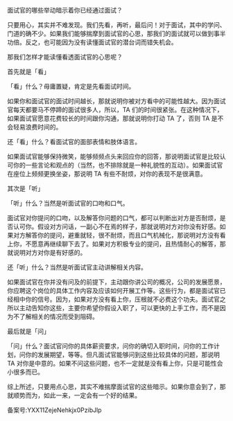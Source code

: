 面试官的哪些举动暗示着你已经通过面试？  

只要用心，其实并不难发现。我们先看，再听，最后问！对于面试，其中的学问、门道的确不少。如果我们能够揣摩到面试官的心思，那我们的面试就可以做到事半功倍。反之，也可能因为没有读懂面试官的潜台词而错失机会。

那我们怎样才能读懂看透面试官的心思呢？

首先就是「看」

「看」什么？毋庸置疑，肯定是先看面试时间。

如果你和面试官的面试时间越长，那就说明你被对方看中的可能性越大。因为面试官每天都要马不停蹄的面试很多人，所以，TA 们的时间很紧张。在这种情况下，如果面试官愿意花费较长的时间跟你沟通，那就说明你打动 TA 了，否则 TA 是不会轻易浪费时间的。

还「看」什么？看面试官的面部表情和肢体语言。

如果面试官能够保持微笑，能够频频点头来回应你的回答，那说明面试官是比较认可你的一些言论和观点的（当然，也不排除就是一种礼貌性的互动）。如果面试官在座位上频频更换坐姿，那说明 TA 有些不耐烦，对你的表现不是很满意。  

其次是「听」

「听」什么？当然是听面试官的口吻和口气。

面试官对你提问的口吻，以及解答你问题的口气，都可以判断出对方是否耐烦，是否认可你。假设对方问话，一副心不在焉的样子，那就说明对方对你没有好感。如果对方解答你的提问，避重就轻，很不耐烦，而且口气机械化，那说明对方没有看上你，不愿意再继续聊下去了。如果对方积极专业的提问，且热情耐心的解答，那就说明对方对你是有好感的。

还「听」什么？当然是听面试官主动讲解相关内容。

如果面试官在你并没有问及的前提下，主动跟你讲公司的概况，公司的发展愿景，你应聘这个岗位的具体工作内容及应该如何开展工作等。这些行为，都是面试官已经相中你的信号。因为，如果对方没有看上你，压根就不必费这个功夫。面试官之所以主动告知你这些，主要你希望你假设入职了，可以更快的上手工作，而不是因为不了解相关的情况而受到阻碍。

最后就是「问」

「问」什么？面试官问你的具体薪资要求，问你的确切入职时间，问你的工作计划，问你的发展期望，等等。但凡面试官能够问到这些比较具体的问题，那说明 TA 对你是中意的。如果不问这些问题，也不一定就是没有看上你，只是可能性会小很多而已。

综上所述，只要用点心思，其实不难揣摩面试官的这些暗示。如果你意会到了，那就顺势而为，如此一来，一定会有一个好的结果。

备案号:YXX11ZejeNehkjx0PzibJlp